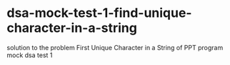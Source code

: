 # dsa-mock-test-1-find-unique-character-in-a-string
solution to the problem First Unique Character in a String of PPT program mock dsa test 1 
